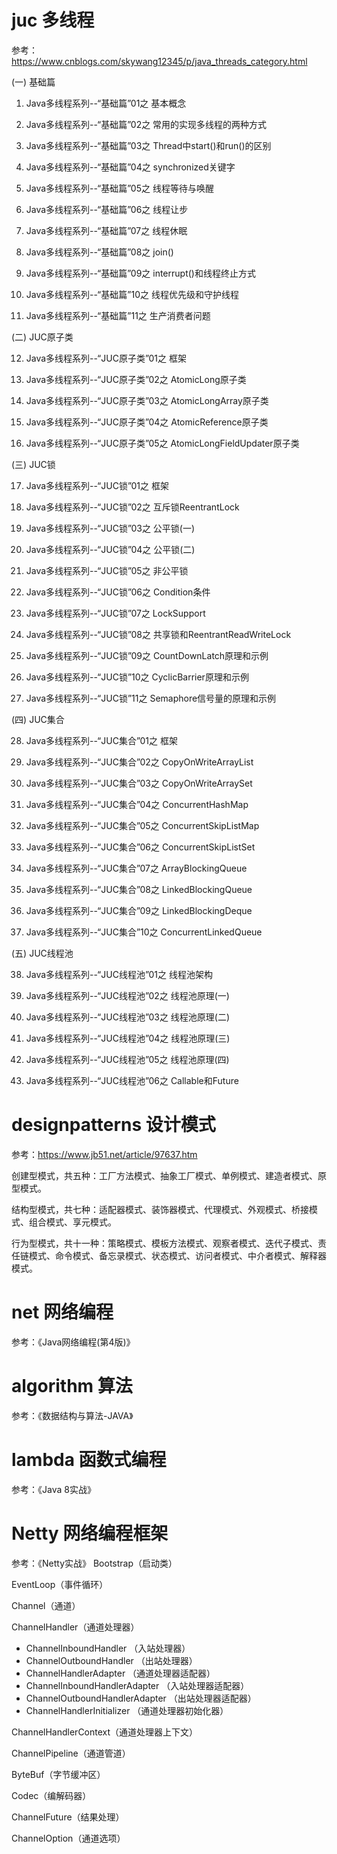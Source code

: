 # juc 多线程
参考：https://www.cnblogs.com/skywang12345/p/java_threads_category.html

(一) 基础篇

01. Java多线程系列--“基础篇”01之 基本概念

02. Java多线程系列--“基础篇”02之 常用的实现多线程的两种方式

03. Java多线程系列--“基础篇”03之 Thread中start()和run()的区别

04. Java多线程系列--“基础篇”04之 synchronized关键字

05. Java多线程系列--“基础篇”05之 线程等待与唤醒

06. Java多线程系列--“基础篇”06之 线程让步

07. Java多线程系列--“基础篇”07之 线程休眠

08. Java多线程系列--“基础篇”08之 join()

09. Java多线程系列--“基础篇”09之 interrupt()和线程终止方式

10. Java多线程系列--“基础篇”10之 线程优先级和守护线程

11. Java多线程系列--“基础篇”11之 生产消费者问题

(二) JUC原子类

12. Java多线程系列--“JUC原子类”01之 框架

13. Java多线程系列--“JUC原子类”02之 AtomicLong原子类

14. Java多线程系列--“JUC原子类”03之 AtomicLongArray原子类

15. Java多线程系列--“JUC原子类”04之 AtomicReference原子类

16. Java多线程系列--“JUC原子类”05之 AtomicLongFieldUpdater原子类

(三) JUC锁

17. Java多线程系列--“JUC锁”01之 框架

18. Java多线程系列--“JUC锁”02之 互斥锁ReentrantLock

19. Java多线程系列--“JUC锁”03之 公平锁(一)

20. Java多线程系列--“JUC锁”04之 公平锁(二)

21. Java多线程系列--“JUC锁”05之 非公平锁

22. Java多线程系列--“JUC锁”06之 Condition条件

23. Java多线程系列--“JUC锁”07之 LockSupport

24. Java多线程系列--“JUC锁”08之 共享锁和ReentrantReadWriteLock

25. Java多线程系列--“JUC锁”09之 CountDownLatch原理和示例

26. Java多线程系列--“JUC锁”10之 CyclicBarrier原理和示例

27. Java多线程系列--“JUC锁”11之 Semaphore信号量的原理和示例

(四) JUC集合

28. Java多线程系列--“JUC集合”01之 框架

29. Java多线程系列--“JUC集合”02之 CopyOnWriteArrayList

30. Java多线程系列--“JUC集合”03之 CopyOnWriteArraySet

31. Java多线程系列--“JUC集合”04之 ConcurrentHashMap

32. Java多线程系列--“JUC集合”05之 ConcurrentSkipListMap

33. Java多线程系列--“JUC集合”06之 ConcurrentSkipListSet

34. Java多线程系列--“JUC集合”07之 ArrayBlockingQueue

35. Java多线程系列--“JUC集合”08之 LinkedBlockingQueue

36. Java多线程系列--“JUC集合”09之 LinkedBlockingDeque

37. Java多线程系列--“JUC集合”10之 ConcurrentLinkedQueue

(五) JUC线程池

38. Java多线程系列--“JUC线程池”01之 线程池架构

39. Java多线程系列--“JUC线程池”02之 线程池原理(一)

40. Java多线程系列--“JUC线程池”03之 线程池原理(二)

41. Java多线程系列--“JUC线程池”04之 线程池原理(三)

42. Java多线程系列--“JUC线程池”05之 线程池原理(四)

43. Java多线程系列--“JUC线程池”06之 Callable和Future

# designpatterns 设计模式
参考：https://www.jb51.net/article/97637.htm

创建型模式，共五种：工厂方法模式、抽象工厂模式、单例模式、建造者模式、原型模式。

结构型模式，共七种：适配器模式、装饰器模式、代理模式、外观模式、桥接模式、组合模式、享元模式。

行为型模式，共十一种：策略模式、模板方法模式、观察者模式、迭代子模式、责任链模式、命令模式、备忘录模式、状态模式、访问者模式、中介者模式、解释器模式。

# net 网络编程
参考：《Java网络编程(第4版)》

# algorithm 算法
参考：《数据结构与算法-JAVA》

# lambda 函数式编程
参考：《Java 8实战》

# Netty 网络编程框架
参考：《Netty实战》
Bootstrap（启动类）

EventLoop（事件循环）

Channel（通道）

ChannelHandler（通道处理器）

- ChannelInboundHandler （入站处理器）
- ChannelOutboundHandler （出站处理器）
- ChannelHandlerAdapter （通道处理器适配器）
- ChannelInboundHandlerAdapter （入站处理器适配器）
- ChannelOutboundHandlerAdapter （出站处理器适配器）
- ChannelHandlerInitializer （通道处理器初始化器）

ChannelHandlerContext（通道处理器上下文）

ChannelPipeline（通道管道）

ByteBuf（字节缓冲区）

Codec（编解码器）

ChannelFuture（结果处理）

ChannelOption（通道选项）
